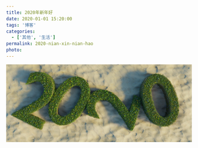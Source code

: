 ```yaml
---
title: 2020年新年好
date: 2020-01-01 15:20:00
tags: '博客'
categories:
  - ['其他', '生活']
permalink: 2020-nian-xin-nian-hao
photo:
---
```


![2020](2020-nian-xin-nian-hao/year-2020-4674937_1920.jpg)
